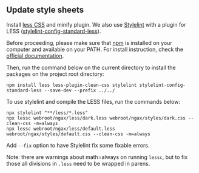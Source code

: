 ## Update style sheets

Install [less CSS](https://lesscss.org) and minify plugin. We also use [Stylelint](https://stylelint.io/) with a plugin for LESS ([stylelint-config-standard-less](https://www.npmjs.com/package/stylelint-config-standard-less)).

Before proceeding, please make sure that [npm](https://www.npmjs.com/) is installed on your computer and available on your PATH. For install instruction, check the [official documentation](https://docs.npmjs.com/cli/v9/configuring-npm/install/).

Then, run the command below on the current directory to install the packages on the project root directory:

```
npm install less less-plugin-clean-css stylelint stylelint-config-standard-less --save-dev --prefix ../../
```

To use stylelint and compile the LESS files, run the commands below:

```
npx stylelint "**/less/*.less"
npx lessc webroot/ngax/less/dark.less webroot/ngax/styles/dark.css --clean-css -m=always
npx lessc webroot/ngax/less/default.less webroot/ngax/styles/default.css --clean-css -m=always
```

Add `--fix` option to have Stylelint fix some fixable errors.

Note: there are warnings about math=always on running `lessc`, but to fix those all divisions in `.less` need to be wrapped in parens.
